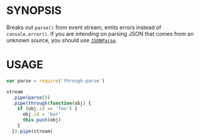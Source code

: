 # SYNOPSIS
Breaks out `parse()` from event stream, emits errors instead of `console.error()`. If you are intending on parsing JSON that comes from an unknown source, you should use [`JSONParse`](https://github.com/dominictarr/JSONStream).

# USAGE
```js
var parse = require('through-parse')

stream
  .pipe(parse())
  .pipe(through(function(obj) {
  	if (obj.id == 'foo') {
  	  obj.id = 'bar'
  	  this.push(obj)
  	}
  }).pipe(stream)
```
